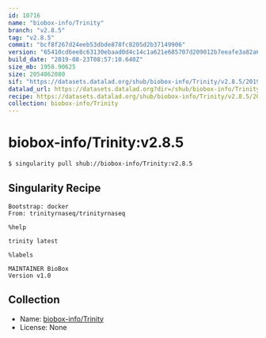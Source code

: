 ```yaml
---
id: 10716
name: "biobox-info/Trinity"
branch: "v2.8.5"
tag: "v2.8.5"
commit: "bcf8f267d24eeb53dbde878fc8205d2b37149906"
version: "65410cd6ee8c63130ebaad0d4c14c1a621e685707d209012b7eeafe3a82a6f5a"
build_date: "2019-08-23T08:57:10.640Z"
size_mb: 1958.90625
size: 2054062080
sif: "https://datasets.datalad.org/shub/biobox-info/Trinity/v2.8.5/2019-08-23-bcf8f267-65410cd6/65410cd6ee8c63130ebaad0d4c14c1a621e685707d209012b7eeafe3a82a6f5a.sif"
datalad_url: https://datasets.datalad.org?dir=/shub/biobox-info/Trinity/v2.8.5/2019-08-23-bcf8f267-65410cd6/
recipe: https://datasets.datalad.org/shub/biobox-info/Trinity/v2.8.5/2019-08-23-bcf8f267-65410cd6/Singularity
collection: biobox-info/Trinity
---
```


# biobox-info/Trinity:v2.8.5

```bash
$ singularity pull shub://biobox-info/Trinity:v2.8.5
```

## Singularity Recipe

```singularity
Bootstrap: docker
From: trinityrnaseq/trinityrnaseq

%help

trinity latest

%labels

MAINTAINER BioBox
Version v1.0
```

## Collection

 - Name: [biobox-info/Trinity](https://github.com/biobox-info/Trinity)
 - License: None

